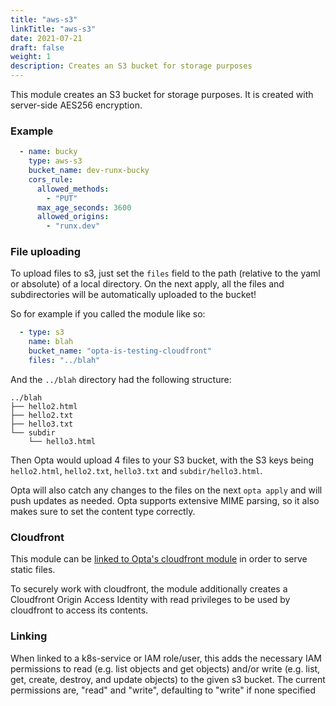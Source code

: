 ```yaml
---
title: "aws-s3"
linkTitle: "aws-s3"
date: 2021-07-21
draft: false
weight: 1
description: Creates an S3 bucket for storage purposes
---
```


This module creates an S3 bucket for storage purposes. It is created with server-side AES256 encryption.


### Example

```yaml
  - name: bucky
    type: aws-s3
    bucket_name: dev-runx-bucky
    cors_rule:
      allowed_methods:
        - "PUT"
      max_age_seconds: 3600
      allowed_origins:
        - "runx.dev"
```

### File uploading
To upload files to s3, just set the `files` field to the path (relative to the yaml or absolute) of a local directory. 
On the next apply, all the files and subdirectories will be automatically uploaded to the bucket!


So for example if you called the module like so:
```yaml
  - type: s3
    name: blah
    bucket_name: "opta-is-testing-cloudfront"
    files: "../blah"
```

And the `../blah` directory had the following structure:
```
../blah
├── hello2.html
├── hello2.txt
├── hello3.txt
└── subdir
    └── hello3.html
```

Then Opta would upload 4 files to your S3 bucket, with the S3 keys being `hello2.html`, `hello2.txt`, `hello3.txt` and
`subdir/hello3.html`.

Opta will also catch any changes to the files on the next `opta apply` and will push updates as needed. Opta supports
extensive MIME parsing, so it also makes sure to set the content type correctly.

### Cloudfront
This module can be [linked to Opta's cloudfront module](/reference/aws/service_modules/cloudfront-distribution/) in order to serve static files.

To securely work with cloudfront, the module additionally creates a Cloudfront Origin Access Identity with read 
privileges to be used by cloudfront to access its contents.

### Linking

When linked to a k8s-service or IAM role/user, this adds the necessary IAM permissions to read
(e.g. list objects and get objects) and/or write (e.g. list, get,
create, destroy, and update objects) to the given s3 bucket.
The current permissions are, "read" and "write", defaulting to "write" if none specified
